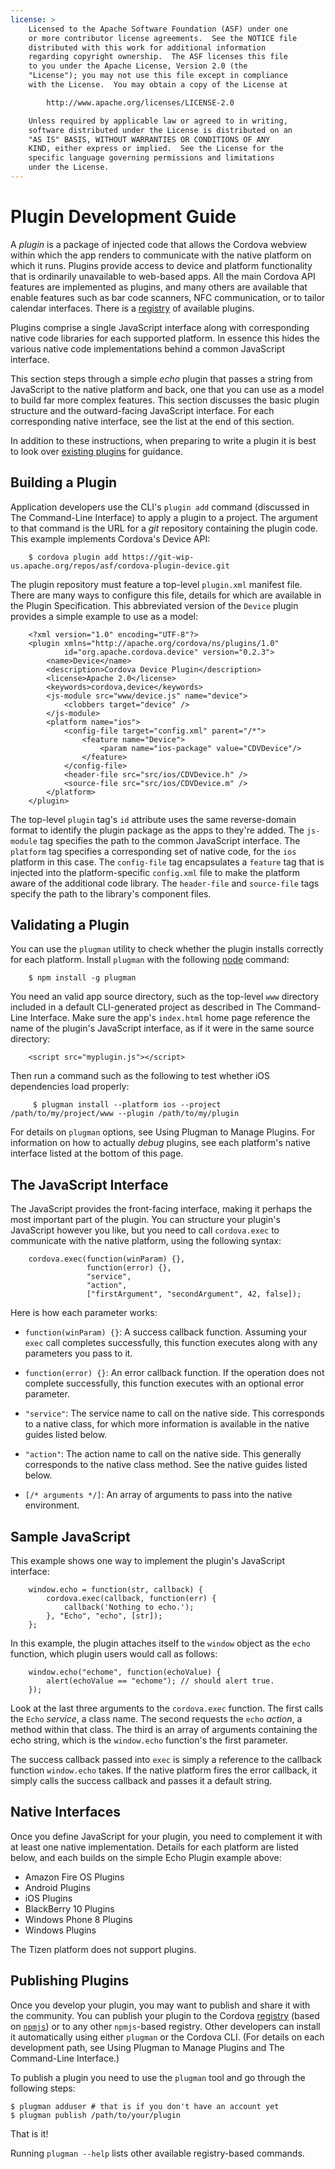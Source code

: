 ```yaml
---
license: >
    Licensed to the Apache Software Foundation (ASF) under one
    or more contributor license agreements.  See the NOTICE file
    distributed with this work for additional information
    regarding copyright ownership.  The ASF licenses this file
    to you under the Apache License, Version 2.0 (the
    "License"); you may not use this file except in compliance
    with the License.  You may obtain a copy of the License at

        http://www.apache.org/licenses/LICENSE-2.0

    Unless required by applicable law or agreed to in writing,
    software distributed under the License is distributed on an
    "AS IS" BASIS, WITHOUT WARRANTIES OR CONDITIONS OF ANY
    KIND, either express or implied.  See the License for the
    specific language governing permissions and limitations
    under the License.
---
```


# Plugin Development Guide

A _plugin_ is a package of injected code that allows the Cordova webview within
which the app renders to communicate with the native platform on
which it runs.  Plugins provide access to device and platform
functionality that is ordinarily unavailable to web-based apps.  All
the main Cordova API features are implemented as plugins, and many
others are available that enable features such as bar code scanners,
NFC communication, or to tailor calendar interfaces. There is a
[registry](http://plugins.cordova.io) of available plugins.

Plugins comprise a single JavaScript interface along with
corresponding native code libraries for each supported platform.  In essence
this hides the various native code implementations behind a common
JavaScript interface.

This section steps through a simple _echo_ plugin that passes a string from
JavaScript to the native platform and back, one that you can use as a
model to build far more complex features.  This section discusses the
basic plugin structure and the outward-facing JavaScript interface.
For each corresponding native interface, see the list at the end of
this section.

In addition to these instructions, when preparing to write a plugin it
is best to look over
[existing plugins](http://cordova.apache.org/#contribute)
for guidance.

## Building a Plugin

Application developers use the CLI's `plugin add` command (discussed
in The Command-Line Interface) to apply a plugin to a project. The
argument to that command is the URL for a _git_ repository containing
the plugin code.  This example implements Cordova's Device API:

        $ cordova plugin add https://git-wip-us.apache.org/repos/asf/cordova-plugin-device.git

The plugin repository must feature a top-level `plugin.xml` manifest
file. There are many ways to configure this file, details for which
are available in the Plugin Specification. This abbreviated version of
the `Device` plugin provides a simple example to use as a model:

        <?xml version="1.0" encoding="UTF-8"?>
        <plugin xmlns="http://apache.org/cordova/ns/plugins/1.0"
                id="org.apache.cordova.device" version="0.2.3">
            <name>Device</name>
            <description>Cordova Device Plugin</description>
            <license>Apache 2.0</license>
            <keywords>cordova,device</keywords>
            <js-module src="www/device.js" name="device">
                <clobbers target="device" />
            </js-module>
            <platform name="ios">
                <config-file target="config.xml" parent="/*">
                    <feature name="Device">
                        <param name="ios-package" value="CDVDevice"/>
                    </feature>
                </config-file>
                <header-file src="src/ios/CDVDevice.h" />
                <source-file src="src/ios/CDVDevice.m" />
            </platform>
        </plugin>

The top-level `plugin` tag's `id` attribute uses the same
reverse-domain format to identify the plugin package as the apps to
they're added.  The `js-module` tag specifies the path to the common
JavaScript interface.  The `platform` tag specifies a corresponding
set of native code, for the `ios` platform in this case.  The
`config-file` tag encapsulates a `feature` tag that is injected into
the platform-specific `config.xml` file to make the platform aware of
the additional code library.  The `header-file` and `source-file` tags
specify the path to the library's component files.

## Validating a Plugin

You can use the `plugman` utility to check whether the plugin installs
correctly for each platform.  Install `plugman` with the following
[node](http://nodejs.org/) command:

        $ npm install -g plugman

You need an valid app source directory, such as the top-level `www`
directory included in a default CLI-generated project as described in
The Command-Line Interface.  Make sure the app's `index.html` home
page reference the name of the plugin's JavaScript interface, as if it
were in the same source directory:

        <script src="myplugin.js"></script>

Then run a command such as the following to test whether iOS
dependencies load properly:

         $ plugman install --platform ios --project /path/to/my/project/www --plugin /path/to/my/plugin

For details on `plugman` options, see Using Plugman to Manage Plugins.
For information on how to actually _debug_ plugins, see each
platform's native interface listed at the bottom of this page.

## The JavaScript Interface

The JavaScript provides the front-facing interface, making it perhaps
the most important part of the plugin.  You can structure your
plugin's JavaScript however you like, but you need to call
`cordova.exec` to communicate with the native platform, using the
following syntax:

        cordova.exec(function(winParam) {},
                     function(error) {},
                     "service",
                     "action",
                     ["firstArgument", "secondArgument", 42, false]);

Here is how each parameter works:

- `function(winParam) {}`: A success callback function. Assuming your
  `exec` call completes successfully, this function executes along
  with any parameters you pass to it.

- `function(error) {}`: An error callback function. If the operation
  does not complete successfully, this function executes with an
  optional error parameter.

- `"service"`: The service name to call on the native side. This
  corresponds to a native class, for which more information is
  available in the native guides listed below.

- `"action"`: The action name to call on the native side. This
  generally corresponds to the native class method. See the native
  guides listed below.

- `[/* arguments */]`: An array of arguments to pass into the native
  environment.

## Sample JavaScript

This example shows one way to implement the plugin's JavaScript
interface:

        window.echo = function(str, callback) {
            cordova.exec(callback, function(err) {
                callback('Nothing to echo.');
            }, "Echo", "echo", [str]);
        };

In this example, the plugin attaches itself to the `window` object as
the `echo` function, which plugin users would call as follows:

        window.echo("echome", function(echoValue) {
            alert(echoValue == "echome"); // should alert true.
        });

Look at the last three arguments to the `cordova.exec` function. The
first calls the `Echo` _service_, a class name. The second requests
the `echo` _action_, a method within that class. The third is an array
of arguments containing the echo string, which is the `window.echo`
function's the first parameter.

The success callback passed into `exec` is simply a reference to the
callback function `window.echo` takes. If the native platform fires
the error callback, it simply calls the success callback and passes it
a default string.

## Native Interfaces

Once you define JavaScript for your plugin, you need to complement it
with at least one native implementation. Details for each platform are
listed below, and each builds on the simple Echo Plugin example above:

- Amazon Fire OS Plugins
- Android Plugins
- iOS Plugins
- BlackBerry 10 Plugins
- Windows Phone 8 Plugins
- Windows Plugins

The Tizen platform does not support plugins.

## Publishing Plugins

Once you develop your plugin, you may want to publish and share it
with the community. You can publish your plugin to the Cordova
[registry](http://plugins.cordova.io) (based on [`npmjs`](https://github.com/isaacs/npmjs.org)) or
to any other `npmjs`-based registry. Other developers can install it
automatically using either `plugman` or the Cordova CLI.  (For details
on each development path, see Using Plugman to Manage Plugins and The
Command-Line Interface.)

To publish a plugin you need to use the `plugman` tool and go through
the following steps:

    $ plugman adduser # that is if you don't have an account yet
    $ plugman publish /path/to/your/plugin
    
That is it!

Running `plugman --help` lists other available registry-based
commands.
